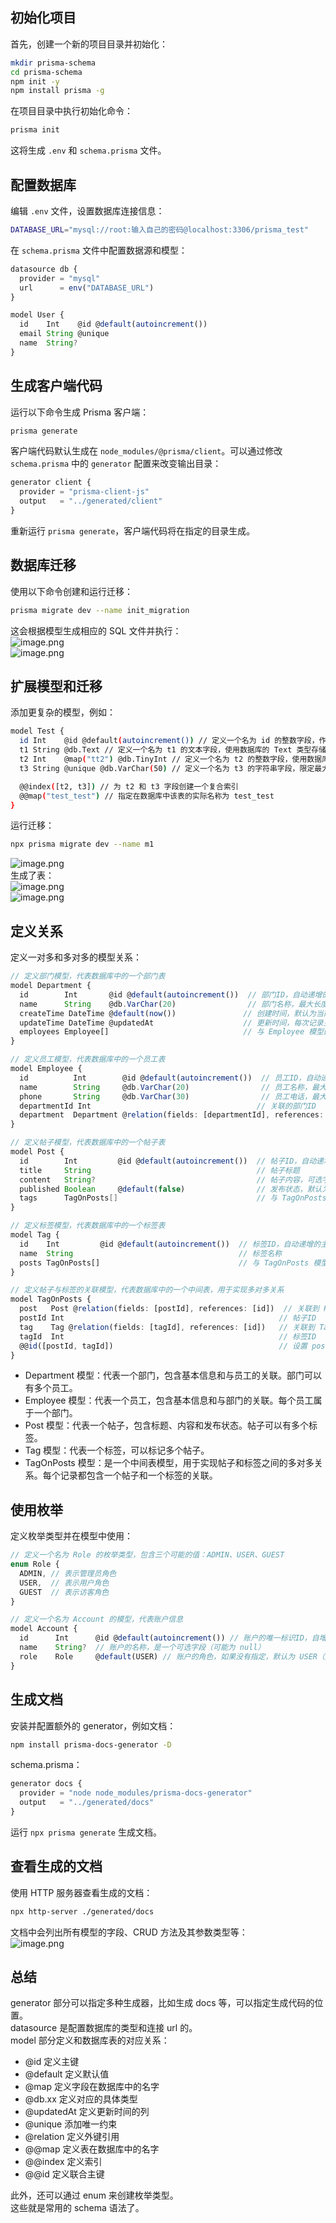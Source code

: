 ## 初始化项目
首先，创建一个新的项目目录并初始化：
```bash
mkdir prisma-schema
cd prisma-schema
npm init -y
npm install prisma -g
```
在项目目录中执行初始化命令：
```bash
prisma init
```
这将生成 `.env` 和 `schema.prisma` 文件。

## 配置数据库
编辑 `.env` 文件，设置数据库连接信息：
```bash
DATABASE_URL="mysql://root:输入自己的密码@localhost:3306/prisma_test"
```
在 `schema.prisma` 文件中配置数据源和模型：
```typescript
datasource db {
  provider = "mysql"
  url      = env("DATABASE_URL")
}

model User {
  id    Int    @id @default(autoincrement())
  email String @unique
  name  String?
}
```

## 生成客户端代码
运行以下命令生成 Prisma 客户端：
```typescript
prisma generate
```
客户端代码默认生成在 `node_modules/@prisma/client`。可以通过修改 `schema.prisma` 中的 `generator` 配置来改变输出目录：
```typescript
generator client {
  provider = "prisma-client-js"
  output   = "../generated/client"
}
```
重新运行 `prisma generate`，客户端代码将在指定的目录生成。

## 数据库迁移
使用以下命令创建和运行迁移：
```bash
prisma migrate dev --name init_migration
```
这会根据模型生成相应的 SQL 文件并执行：<br />![image.png](https://cdn.nlark.com/yuque/0/2024/png/21596389/1714800938727-9625346e-7604-4a67-b5dc-cde83039a085.png#averageHue=%232d2b2a&clientId=u4b6e5d09-4fcd-4&from=paste&height=219&id=tUsay&originHeight=350&originWidth=554&originalType=binary&ratio=1.600000023841858&rotation=0&showTitle=false&size=40072&status=done&style=none&taskId=u35acb5a7-433c-4ae7-a9d3-a393fcf2ac4&title=&width=346.249994840473)<br />![image.png](https://cdn.nlark.com/yuque/0/2024/png/21596389/1714800807115-aaf106c3-a35d-45b1-b739-0649a692648a.png#averageHue=%23f3f3f2&clientId=u4b6e5d09-4fcd-4&from=paste&height=262&id=u63c7c354&originHeight=420&originWidth=614&originalType=binary&ratio=1.600000023841858&rotation=0&showTitle=false&size=46443&status=done&style=none&taskId=ucbf50c28-c520-486e-b8d8-d74feddaccd&title=&width=383.74999428167945)



## 扩展模型和迁移
添加更复杂的模型，例如：
```bash
model Test {
  id Int    @id @default(autoincrement()) // 定义一个名为 id 的整数字段，作为主键，且自动递增
  t1 String @db.Text // 定义一个名为 t1 的文本字段，使用数据库的 Text 类型存储
  t2 Int    @map("tt2") @db.TinyInt // 定义一个名为 t2 的整数字段，使用数据库的 TinyInt 类型，实际在数据库中的字段名为 tt2
  t3 String @unique @db.VarChar(50) // 定义一个名为 t3 的字符串字段，限定最大长度为50，且在数据库中该字段值唯一

  @@index([t2, t3]) // 为 t2 和 t3 字段创建一个复合索引
  @@map("test_test") // 指定在数据库中该表的实际名称为 test_test
}
```
运行迁移：
```bash
npx prisma migrate dev --name m1
```
![image.png](https://cdn.nlark.com/yuque/0/2024/png/21596389/1714801566168-f30b82d7-42b4-46dc-b9ac-a8f12eb3ad0c.png#averageHue=%232b2b2a&clientId=ucef7a6fc-7291-4&from=paste&height=330&id=u0b7bf749&originHeight=528&originWidth=1310&originalType=binary&ratio=1.600000023841858&rotation=0&showTitle=false&size=83682&status=done&style=none&taskId=u95fe3ea9-a717-4fa6-824c-a9d878764c2&title=&width=818.7499877996745)<br />生成了表：<br />![image.png](https://cdn.nlark.com/yuque/0/2024/png/21596389/1714801609774-d759d4e3-01d4-4e24-be43-c7e7c95f63e4.png#averageHue=%23d9d5d1&clientId=ucef7a6fc-7291-4&from=paste&height=36&id=u5259c7ef&originHeight=58&originWidth=238&originalType=binary&ratio=1.600000023841858&rotation=0&showTitle=false&size=7336&status=done&style=none&taskId=u162b77c1-b286-45ed-86a8-2e1beff599e&title=&width=148.7499977834523)<br />![image.png](https://cdn.nlark.com/yuque/0/2024/png/21596389/1714801588169-8bc1bd74-d881-43eb-9582-8ddc86f4181f.png#averageHue=%23f3f3f3&clientId=ucef7a6fc-7291-4&from=paste&height=260&id=u043f0c68&originHeight=416&originWidth=706&originalType=binary&ratio=1.600000023841858&rotation=0&showTitle=false&size=49445&status=done&style=none&taskId=ua2961380-2395-4058-a090-5a93624c031&title=&width=441.24999342486274)

## 定义关系
定义一对多和多对多的模型关系：
```typescript
// 定义部门模型，代表数据库中的一个部门表
model Department {
  id        Int       @id @default(autoincrement())  // 部门ID，自动递增的主键
  name      String    @db.VarChar(20)                // 部门名称，最大长度20个字符
  createTime DateTime @default(now())               // 创建时间，默认为当前时间
  updateTime DateTime @updatedAt                    // 更新时间，每次记录更新时自动设置为当前时间
  employees Employee[]                              // 与 Employee 模型的一对多关系，表示部门下的员工
}

// 定义员工模型，代表数据库中的一个员工表
model Employee {
  id          Int        @id @default(autoincrement())  // 员工ID，自动递增的主键
  name        String     @db.VarChar(20)                // 员工名称，最大长度20个字符
  phone       String     @db.VarChar(30)                // 员工电话，最大长度30个字符
  departmentId Int                                     // 关联的部门ID
  department  Department @relation(fields: [departmentId], references: [id])  // 建立与 Department 模型的多对一关系
}

// 定义帖子模型，代表数据库中的一个帖子表
model Post {
  id        Int         @id @default(autoincrement())  // 帖子ID，自动递增的主键
  title     String                                     // 帖子标题
  content   String?                                    // 帖子内容，可选字段
  published Boolean     @default(false)                // 发布状态，默认为未发布
  tags      TagOnPosts[]                               // 与 TagOnPosts 模型的一对多关系，表示帖子与标签的关联
}

// 定义标签模型，代表数据库中的一个标签表
model Tag {
  id    Int         @id @default(autoincrement())  // 标签ID，自动递增的主键
  name  String                                     // 标签名称
  posts TagOnPosts[]                               // 与 TagOnPosts 模型的一对多关系，表示标签与帖子的关联
}

// 定义帖子与标签的关联模型，代表数据库中的一个中间表，用于实现多对多关系
model TagOnPosts {
  post   Post @relation(fields: [postId], references: [id])  // 关联到 Post 模型，表示帖子
  postId Int                                                // 帖子ID
  tag    Tag @relation(fields: [tagId], references: [id])   // 关联到 Tag 模型，表示标签
  tagId  Int                                                // 标签ID
  @@id([postId, tagId])                                     // 设置 postId 和 tagId 的组合为表的主键，确保唯一性
}
```

- Department 模型：代表一个部门，包含基本信息和与员工的关联。部门可以有多个员工。
- Employee 模型：代表一个员工，包含基本信息和与部门的关联。每个员工属于一个部门。
- Post 模型：代表一个帖子，包含标题、内容和发布状态。帖子可以有多个标签。
- Tag 模型：代表一个标签，可以标记多个帖子。
- TagOnPosts 模型：是一个中间表模型，用于实现帖子和标签之间的多对多关系。每个记录都包含一个帖子和一个标签的关联。

## 使用枚举
定义枚举类型并在模型中使用：
```typescript
// 定义一个名为 Role 的枚举类型，包含三个可能的值：ADMIN、USER、GUEST
enum Role {
  ADMIN, // 表示管理员角色
  USER,  // 表示用户角色
  GUEST  // 表示访客角色
}

// 定义一个名为 Account 的模型，代表账户信息
model Account {
  id      Int      @id @default(autoincrement()) // 账户的唯一标识ID，自增长
  name    String?  // 账户的名称，是一个可选字段（可能为 null）
  role    Role     @default(USER) // 账户的角色，如果没有指定，默认为 USER（用户）
}
```

## 生成文档
安装并配置额外的 generator，例如文档：
```bash
npm install prisma-docs-generator -D
```
schema.prisma：
```typescript
generator docs {
  provider = "node node_modules/prisma-docs-generator"
  output   = "../generated/docs"
}
```
运行 `npx prisma generate` 生成文档。

## 查看生成的文档
使用 HTTP 服务器查看生成的文档：
```bash
npx http-server ./generated/docs
```
文档中会列出所有模型的字段、CRUD 方法及其参数类型等：<br />![image.png](https://cdn.nlark.com/yuque/0/2024/png/21596389/1714804017997-0144db7a-e484-49ad-890f-d1e4e8d4a3f7.png#averageHue=%23fafafa&clientId=u7b20ece1-143e-4&from=paste&height=1112&id=ub7a1daa5&originHeight=1780&originWidth=2396&originalType=binary&ratio=1.600000023841858&rotation=0&showTitle=false&size=244150&status=done&style=none&taskId=ue4c1b81a-57a6-42bf-8368-683202be58c&title=&width=1497.4999776855113)

## 总结
generator 部分可以指定多种生成器，比如生成 docs 等，可以指定生成代码的位置。<br />datasource 是配置数据库的类型和连接 url 的。<br />model 部分定义和数据库表的对应关系：

- @id 定义主键
- @default 定义默认值
- @map 定义字段在数据库中的名字
- @db.xx 定义对应的具体类型
- @updatedAt 定义更新时间的列
- @unique 添加唯一约束
- @relation 定义外键引用
- @@map 定义表在数据库中的名字
- @@index 定义索引
- @@id 定义联合主键

此外，还可以通过 enum 来创建枚举类型。<br />这些就是常用的 schema 语法了。

